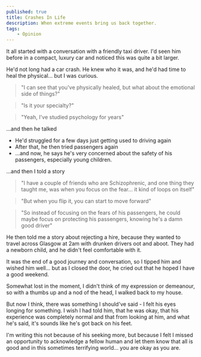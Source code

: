 ```yaml
---
published: true
title: Crashes In Life
description: When extreme events bring us back together.
tags: 
    - Opinion
---
```


It all started with a conversation with a friendly taxi driver. I'd seen him before in a compact, luxury car and noticed this was quite a bit larger.

He'd not long had a car crash. He knew who it was, and he'd had time to heal the physical... but I was curious. 

> "I can see that you've physically healed, but what about the emotional side of things?"

> "Is it your specialty?"

> "Yeah, I've studied psychology for years"

...and then he talked

 - He'd struggled for a few days just getting used to driving again
 - After that, he then tried passengers again
 - ...and now, he says he's very concerned about the safety of his passengers, especially young children.

...and then I told a story
> "I have a couple of friends who are Schizophrenic, and one thing they taught me, was when you focus on the fear... it kind of loops on itself"

> "But when you flip it, you can start to move forward"

> "So instead of focusing on the fears of his passengers, he could maybe focus on protecting his passengers, knowing he's a damn good driver"

He then told me a story about rejecting a hire, because they wanted to travel across Glasgow at 2am with drunken drivers oot and aboot. They had a newborn child, and he didn't feel comfortable with it.

It was the end of a good journey and conversation, so I tipped him and wished him well... but as I closed the door, he cried out that he hoped I have a good weekend.

Somewhat lost in the moment, I didn't think of my expression or demeanour, so with a thumbs up and a nod of the head, I walked back to my house.

But now I think, there was something I should've said - I felt his eyes longing for something. I wish I had told him, that he was okay, that his experience was completely normal and that from looking at him, and what he's said, it's sounds like he's got back on his feet.

I'm writing this not because of his seeking more, but because I felt I missed an opportunity to acknowledge a fellow human and let them know that all is good and in this sometimes terrifying world... you are okay as you are.
